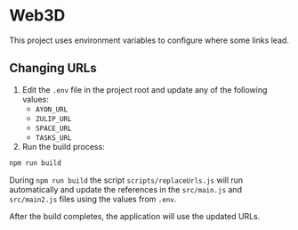 # Web3D

This project uses environment variables to configure where some links lead.

## Changing URLs

1. Edit the `.env` file in the project root and update any of the following values:
   - `AYON_URL`
   - `ZULIP_URL`
   - `SPACE_URL`
   - `TASKS_URL`
2. Run the build process:

```bash
npm run build
```

During `npm run build` the script `scripts/replaceUrls.js` will run automatically and update the references in the `src/main.js` and `src/main2.js` files using the values from `.env`.

After the build completes, the application will use the updated URLs.
